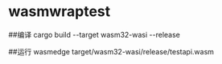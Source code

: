# wasmwraptest
##编译
cargo build --target wasm32-wasi --release

##运行
wasmedge target/wasm32-wasi/release/testapi.wasm

 
